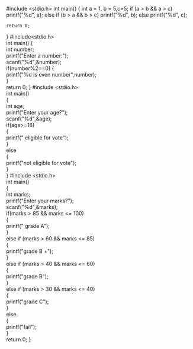 
#include <stdio.h>
int main()
{
    int a = 1, b = 5,c=5;
    if (a > b && a > c)
        printf("%d", a);
    else if (b > a && b > c)
        printf("%d", b);
    else
        printf("%d", c);

    return 0;
}
#include<stdio.h>    
int main()
{    
   int number;    
   printf("Enter a number:");    
   scanf("%d",&number);    
   if(number%2==0)
   {    
      printf("%d is even number",number);    
    }    
return 0;
}
#include <stdio.h>  
int main()  
{  
    int age;   
    printf("Enter your age?");   
    scanf("%d",&age);  
    if(age>=18)  
    {  
        printf(" eligible for  vote");   
    }  
    else   
    {  
        printf("not eligible for vote");   
    }  
} 
#include <stdio.h>  
int main()  
{  
    int marks;   
    printf("Enter your marks?");  
    scanf("%d",&marks);   
    if(marks > 85 && marks <= 100)  
    {  
        printf(" grade A");   
    }  
    else if (marks > 60 && marks <= 85)   
    {  
        printf("grade B +");  
    }  
    else if (marks > 40 && marks <= 60)   
    {  
        printf("grade B");  
    }  
    else if (marks > 30 && marks <= 40)   
    {  
        printf("grade C");   
    }  
    else   
    {  
        printf("fail");   
    }  
return 0;
}   